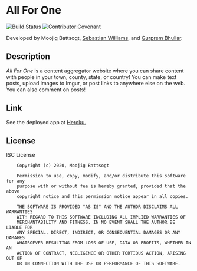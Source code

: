 # All For One
[![Build Status](https://travis-ci.com/moojigc/all-for-one.svg?branch=master)](https://travis-ci.com/moojigc/all-for-one)
[![Contributor Covenant](https://img.shields.io/badge/Contributor%20Covenant-v2.0%20adopted-ff69b4.svg)](https://www.contributor-covenant.org/version/2/0/code_of_conduct/) 

Developed by Moojig Battsogt, [Sebastian Williams](https://github.com/SebastianJW), and [Gurprem Bhullar](https://github.com/GurpremBhullar).

## Description 

*All For One* is a content aggregator website where you can share content with people in your town, county, state, or country! You can make text posts, upload images to Imgur, or post links to anywhere else on the web. You can also comment on posts!

## Link

See the deployed app at [Heroku.](https://all-for-one-msg.herokuapp.com/)

## License

ISC License

        Copyright (c) 2020, Moojig Battsogt
        
        Permission to use, copy, modify, and/or distribute this software for any
        purpose with or without fee is hereby granted, provided that the above
        copyright notice and this permission notice appear in all copies.
        
        THE SOFTWARE IS PROVIDED "AS IS" AND THE AUTHOR DISCLAIMS ALL WARRANTIES
        WITH REGARD TO THIS SOFTWARE INCLUDING ALL IMPLIED WARRANTIES OF
        MERCHANTABILITY AND FITNESS. IN NO EVENT SHALL THE AUTHOR BE LIABLE FOR
        ANY SPECIAL, DIRECT, INDIRECT, OR CONSEQUENTIAL DAMAGES OR ANY DAMAGES
        WHATSOEVER RESULTING FROM LOSS OF USE, DATA OR PROFITS, WHETHER IN AN
        ACTION OF CONTRACT, NEGLIGENCE OR OTHER TORTIOUS ACTION, ARISING OUT OF
        OR IN CONNECTION WITH THE USE OR PERFORMANCE OF THIS SOFTWARE.
